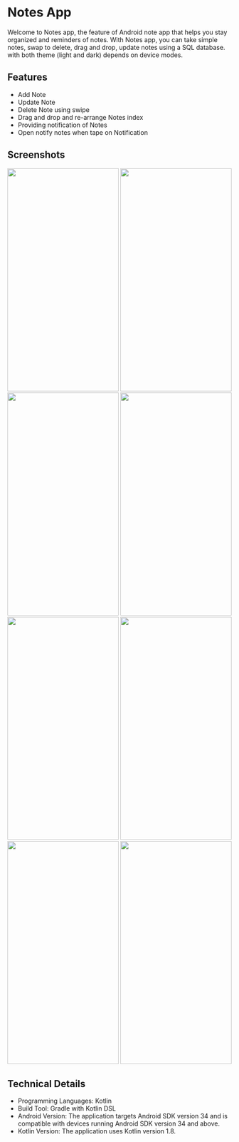 # Notes App

Welcome to Notes app, the feature of Android note app that helps you stay organized and reminders of notes. With Notes app, you can take simple notes, swap to delete, drag and drop, update notes using a SQL database. with both theme (light and dark) depends on device modes. 

## Features
* Add Note
* Update Note
* Delete Note using swipe
* Drag and drop and re-arrange Notes index
* Providing notification of Notes
* Open notify notes when tape on Notification

## Screenshots

<img src="https://github.com/VasantDave/Notes_app/assets/142881259/874ada68-5253-42f7-bddd-f9f0b0bd5dd9" width="250" height="500">
<img src="https://github.com/VasantDave/Notes_app/assets/142881259/77e8d55c-171f-4234-b05f-ae1da3d81665" width="250" height="500">
<img src="https://github.com/VasantDave/Notes_app/assets/142881259/32f62690-9234-4911-a05c-8e78b459c877" width="250" height="500">
<img src="https://github.com/VasantDave/Notes_app/assets/142881259/73155771-d8f0-4d88-a972-ac60b15c6a77" width="250" height="500">
<img src="https://github.com/VasantDave/Notes_app/assets/142881259/9df70f4d-269a-443a-8982-15777bcc8afd" width="250" height="500">
<img src="https://github.com/VasantDave/Notes_app/assets/142881259/343efef9-a374-4479-8360-c7547ad96621" width="250" height="500">
<img src="https://github.com/VasantDave/Notes_app/assets/142881259/749eb099-4256-449c-9de3-c78837206eeb" width="250" height="500">
<img src="https://github.com/VasantDave/Notes_app/assets/142881259/4d955c66-9937-4658-b583-d4894a03242e" width="250" height="500">

## Technical Details
* Programming Languages: Kotlin
* Build Tool: Gradle with Kotlin DSL
* Android Version: The application targets Android SDK version 34 and is compatible with devices running Android SDK version 34 and above.
* Kotlin Version: The application uses Kotlin version 1.8.


